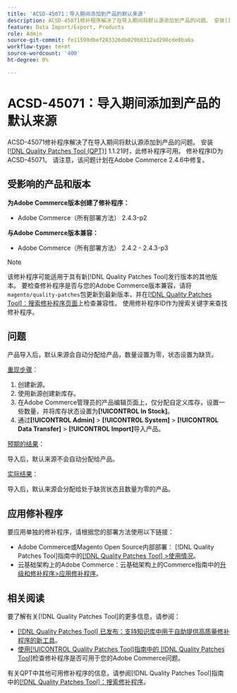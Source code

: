 ```yaml
---
title: 'ACSD-45071：导入期间添加到产品的默认来源'
description: ACSD-45071修补程序解决了在导入期间将默认源添加到产品的问题。 安装[[!DNL Quality Patches Tool (QPT)]](https://experienceleague.adobe.com/en/docs/commerce-knowledge-base/kb/announcements/commerce-announcements/magento-quality-patches-released-new-tool-to-self-serve-quality-patches) 1.1.21后，即可使用此修补程序。 修补程序ID为ACSD-45071。 请注意，该问题计划在Adobe Commerce 2.4.6中修复。
feature: Data Import/Export, Products
role: Admin
source-git-commit: fe11599dbef283326db029b0312ad290cde0ba0a
workflow-type: tm+mt
source-wordcount: '400'
ht-degree: 0%

---
```


# ACSD-45071：导入期间添加到产品的默认来源

ACSD-45071修补程序解决了在导入期间将默认源添加到产品的问题。 安装[[!DNL Quality Patches Tool (QPT)]](https://experienceleague.adobe.com/en/docs/commerce-knowledge-base/kb/announcements/commerce-announcements/magento-quality-patches-released-new-tool-to-self-serve-quality-patches) 1.1.21时，此修补程序可用。 修补程序ID为ACSD-45071。 请注意，该问题计划在Adobe Commerce 2.4.6中修复。

## 受影响的产品和版本

**为Adobe Commerce版本创建了修补程序：**

* Adobe Commerce（所有部署方法） 2.4.3-p2

**与Adobe Commerce版本兼容：**

* Adobe Commerce（所有部署方法） 2.4.2 - 2.4.3-p3

>[!NOTE]
>
>该修补程序可能适用于具有新[!DNL Quality Patches Tool]发行版本的其他版本。 要检查修补程序是否与您的Adobe Commerce版本兼容，请将`magento/quality-patches`包更新到最新版本，并在[[!DNL Quality Patches Tool]：搜索修补程序页面](https://experienceleague.adobe.com/tools/commerce-quality-patches/index.html)上检查兼容性。 使用修补程序ID作为搜索关键字来查找修补程序。

## 问题

产品导入后，默认来源会自动分配给产品，数量设置为零，状态设置为缺货。

<u>重现步骤</u>：

1. 创建新源。
1. 使用新源创建新库存。
1. 在Adobe Commerce管理员的产品编辑页面上，仅分配自定义库存，设置一些数量，并将库存状态设置为&#x200B;**[!UICONTROL In Stock]**。
1. 通过&#x200B;**[!UICONTROL Admin]** > **[!UICONTROL System]** > **[!UICONTROL Data Transfer]** > **[!UICONTROL Import]**&#x200B;导入产品。

<u>预期的结果</u>：

导入后，默认来源不会自动分配给产品。

<u>实际结果</u>：

导入后，默认来源会分配给处于缺货状态且数量为零的产品。

## 应用修补程序

要应用单独的修补程序，请根据您的部署方法使用以下链接：

* Adobe Commerce或Magento Open Source内部部署： [!DNL Quality Patches Tool]指南中的[[!DNL Quality Patches Tool] >使用情况](/help/tools/quality-patches-tool/usage.md)。
* 云基础架构上的Adobe Commerce：云基础架构上的Commerce指南中的[升级和修补程序>应用修补程序](https://experienceleague.adobe.com/docs/commerce-cloud-service/user-guide/develop/upgrade/apply-patches.html)。

## 相关阅读

要了解有关[!DNL Quality Patches Tool]的更多信息，请参阅：

* [[!DNL Quality Patches Tool] 已发布：支持知识库中用于自助提供高质量修补程序的新工具](https://experienceleague.adobe.com/en/docs/commerce-knowledge-base/kb/announcements/commerce-announcements/magento-quality-patches-released-new-tool-to-self-serve-quality-patches)。
* [使用[!UICONTROL Quality Patches Tool]指南中的 [!DNL Quality Patches Tool]](/help/tools/quality-patches-tool/patches-available-in-qpt/check-patch-for-magento-issue-with-magento-quality-patches.md)检查修补程序是否可用于您的Adobe Commerce问题。


有关QPT中其他可用修补程序的信息，请参阅[!DNL Quality Patches Tool]指南中的[[!DNL Quality Patches Tool]：搜索修补程序](https://experienceleague.adobe.com/tools/commerce-quality-patches/index.html)。
